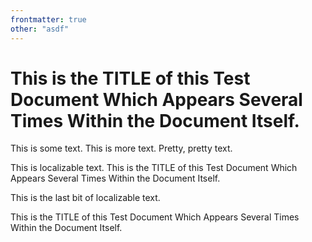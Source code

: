 ```yaml
---
frontmatter: true
other: "asdf"
---
```

This is the TITLE of this Test Document Which Appears Several Times Within the Document Itself.
==================================

This is some text. This is more text. Pretty, pretty text.

This is localizable text. This is the TITLE of this Test Document Which Appears Several Times Within the Document Itself.

This is the last bit of localizable text.

This is the TITLE of this Test Document Which Appears Several Times Within the Document Itself.
